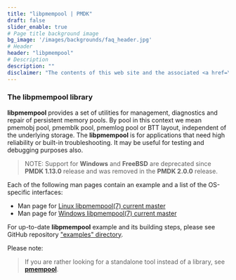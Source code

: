 ```yaml
---
title: "libpmempool | PMDK"
draft: false
slider_enable: true
# Page title background image
bg_image: '/images/backgrounds/faq_header.jpg'
# Header
header: "libpmempool"
# Description
description: ""
disclaimer: "The contents of this web site and the associated <a href=\"https://github.com/pmem\">GitHub repositories</a> are BSD-licensed open source."
---
```

### The libpmempool library

**libpmempool** provides a set of utilities for management, diagnostics and
repair of persistent memory pools.
By pool in this context we mean pmemobj pool, pmemblk pool, pmemlog pool or
BTT layout, independent of the underlying storage.
The **libpmempool** is for applications that need high reliability or built-in
troubleshooting. It may be useful for testing and debugging purposes also.

>NOTE:
Support for **Windows** and **FreeBSD** are deprecated since **PMDK 1.13.0** release
and was removed in the **PMDK 2.0.0** release.

Each of the following man pages contain an example and a list of the OS-specific interfaces:
* Man page for [Linux libpmempool(7) current master](../manpages/linux/master/libpmempool/libpmempool.7.html)
* Man page for [Windows libpmempool(7) current master](../manpages/windows/master/libpmempool/libpmempool.7.html)

For up-to-date **libpmempool** example and its building steps, please see GitHub repository
["examples" directory](https://github.com/pmem/pmdk/tree/master/src/examples/libpmempool).

Please note:
> If you are rather looking for a standalone tool instead of a library, see [**pmempool**](/pmdk/pmempool/).